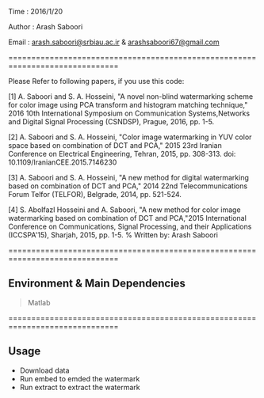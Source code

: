 Time    : 2016/1/20

Author  : Arash Saboori 

Email   : arash.saboori@srbiau.ac.ir  &    arashsaboori67@gmail.com

==============================================================================

Please Refer to following papers, if you use this code:

[1] A. Saboori and S. A. Hosseini, "A novel non-blind watermarking scheme for color image using PCA transform and histogram matching technique," 2016 10th International Symposium on Communication Systems,Networks and Digital Signal Processing (CSNDSP), Prague, 2016, pp. 1-5. 

[2] A. Saboori and S. A. Hosseini, "Color image watermarking in YUV color space based on combination of DCT and PCA," 2015 23rd Iranian Conference on Electrical Engineering, Tehran, 2015, pp. 308-313. doi: 10.1109/IranianCEE.2015.7146230  

[3] A. Saboori and S. A. Hosseini, "A new method for digital watermarking based on combination of DCT and PCA," 2014 22nd Telecommunications Forum Telfor (TELFOR), Belgrade, 2014, pp. 521-524. 

[4] S. Abolfazl Hosseini and A. Saboori, "A new method for color image watermarking based on combination of DCT and PCA,"2015 International Conference on Communications, Signal Processing, and their Applications (ICCSPA'15), Sharjah, 2015, pp. 1-5.  % Written by: Arash Saboori 

==============================================================================
##  Environment & Main Dependencies

>Matlab

==============================================================================
##  Usage

* Download data 
* Run embed to emded the watermark
* Run extract to extract the watermark







